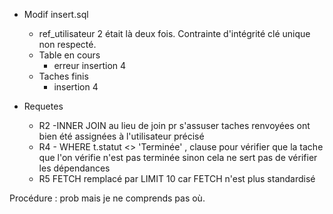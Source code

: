 - Modif insert.sql
	- ref_utilisateur  2 était là deux fois. Contrainte d'intégrité clé unique non respecté.
	- Table en cours
		- erreur insertion 4
	- Taches finis
		- insertion 4


- Requetes
	- R2 -INNER JOIN au  lieu de join  pr s'assuser taches renvoyées ont bien été assignées à l'utilisateur précisé
	- R4 - WHERE
  			t.statut <> 'Terminée' , clause pour  vérifier que la  tache que l'on vérifie  n'est pas terminée sinon 
  			cela ne sert pas de vérifier les dépendances
  	- R5 FETCH remplacé par LIMIT 10  car FETCH n'est plus standardisé


 Procédure : 
 prob mais je ne  comprends pas où.

